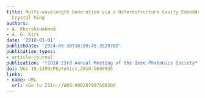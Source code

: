 ```yaml
---
title: Multi-wavelength Generation via a Heterostructure Cavity Embedded in a Photonic
  Crystal Ring
authors:
- A. Khorshidahmad
- A. G. Kirk
date: '2010-01-01'
publishDate: '2024-05-30T16:09:45.352978Z'
publication_types:
- article-journal
publication: '*2010 23rd Annual Meeting of the Ieee Photonics Society*'
doi: Doi 10.1109/Photonics.2010.5698935
links:
- name: URL
  url: <Go to ISI>://WOS:000287997500208
---
```

